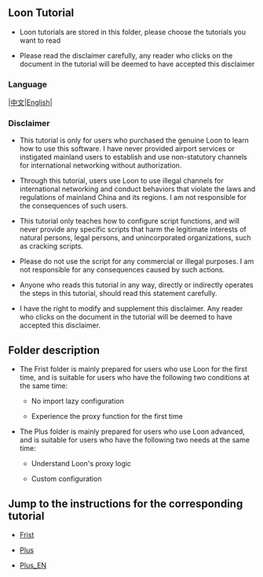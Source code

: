 ## Loon Tutorial

- Loon tutorials are stored in this folder, please choose the tutorials you want to read

- Please read the disclaimer carefully, any reader who clicks on the document in the tutorial will be deemed to have accepted this disclaimer

### Language

|[中文](https://github.com/TiyNa/LoonManual/blob/main/README.md)|[English](https://github.com/TiyNa/LoonManual/blob/main/README_EN.md)|

### Disclaimer

- This tutorial is only for users who purchased the genuine Loon to learn how to use this software. I have never provided airport services or instigated mainland users to establish and use non-statutory channels for international networking without authorization.

- Through this tutorial, users use Loon to use illegal channels for international networking and conduct behaviors that violate the laws and regulations of mainland China and its regions. I am not responsible for the consequences of such users.

- This tutorial only teaches how to configure script functions, and will never provide any specific scripts that harm the legitimate interests of natural persons, legal persons, and unincorporated organizations, such as cracking scripts.

- Please do not use the script for any commercial or illegal purposes. I am not responsible for any consequences caused by such actions.

- Anyone who reads this tutorial in any way, directly or indirectly operates the steps in this tutorial, should read this statement carefully.

- I have the right to modify and supplement this disclaimer. Any reader who clicks on the document in the tutorial will be deemed to have accepted this disclaimer.

## Folder description

- The Frist folder is mainly prepared for users who use Loon for the first time, and is suitable for users who have the following two conditions at the same time:

    - No import lazy configuration

    - Experience the proxy function for the first time

- The Plus folder is mainly prepared for users who use Loon advanced, and is suitable for users who have the following two needs at the same time:

    - Understand Loon's proxy logic

    - Custom configuration

## Jump to the instructions for the corresponding tutorial

- [Frist](https://github.com/chiupam/tutorial/blob/master/Loon/Frist/README.md)

- [Plus](https://github.com/chiupam/tutorial/blob/master/Loon/Plus_EN/README.md)

- [Plus_EN](https://github.com/chiupam/tutorial/blob/master/Loon/Plus_EN/README_EN.md)
